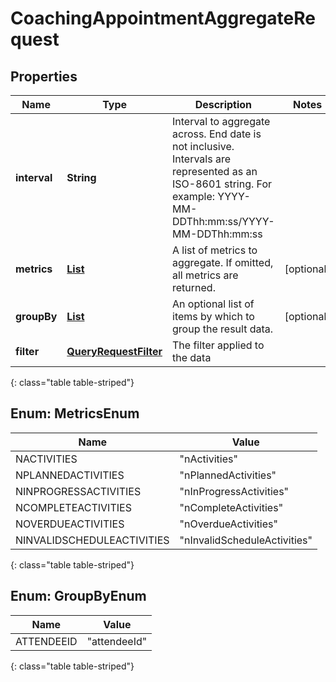 # CoachingAppointmentAggregateRequest


## Properties

| Name | Type | Description | Notes |
| ------------ | ------------- | ------------- | ------------- |
| **interval** | **String** | Interval to aggregate across. End date is not inclusive. Intervals are represented as an ISO-8601 string. For example: YYYY-MM-DDThh:mm:ss/YYYY-MM-DDThh:mm:ss |  |
| **metrics** | [**List<MetricsEnum>**](#Enum--MetricsEnum) | A list of metrics to aggregate.  If omitted, all metrics are returned. |  [optional] |
| **groupBy** | [**List<GroupByEnum>**](#Enum--GroupByEnum) | An optional list of items by which to group the result data. |  [optional] |
| **filter** | [**QueryRequestFilter**](QueryRequestFilter) | The filter applied to the data |  |
{: class="table table-striped"}


## Enum: MetricsEnum

| Name | Value |
| ---- | ----- |
| NACTIVITIES | &quot;nActivities&quot; |
| NPLANNEDACTIVITIES | &quot;nPlannedActivities&quot; |
| NINPROGRESSACTIVITIES | &quot;nInProgressActivities&quot; |
| NCOMPLETEACTIVITIES | &quot;nCompleteActivities&quot; |
| NOVERDUEACTIVITIES | &quot;nOverdueActivities&quot; |
| NINVALIDSCHEDULEACTIVITIES | &quot;nInvalidScheduleActivities&quot; |
{: class="table table-striped"}


## Enum: GroupByEnum

| Name | Value |
| ---- | ----- |
| ATTENDEEID | &quot;attendeeId&quot; |
{: class="table table-striped"}



